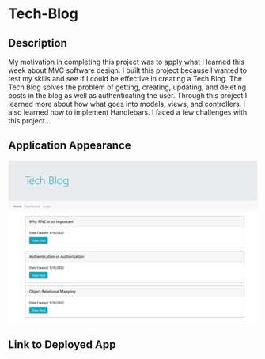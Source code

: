 # Tech-Blog

## Description
My motivation in completing this project was to apply what I learned this week about MVC software design. I built this project because I wanted to test my skills and see if I could be effective in creating a Tech Blog. The Tech Blog solves the problem of getting, creating, updating, and deleting posts in the blog as well as authenticating the user. Through this project I learned more about how what goes into models, views, and controllers. I also learned how to implement Handlebars. I faced a few challenges with this project...

## Application Appearance

![Tech-Blog](./public/images/screenshot.png)

## Link to Deployed App 